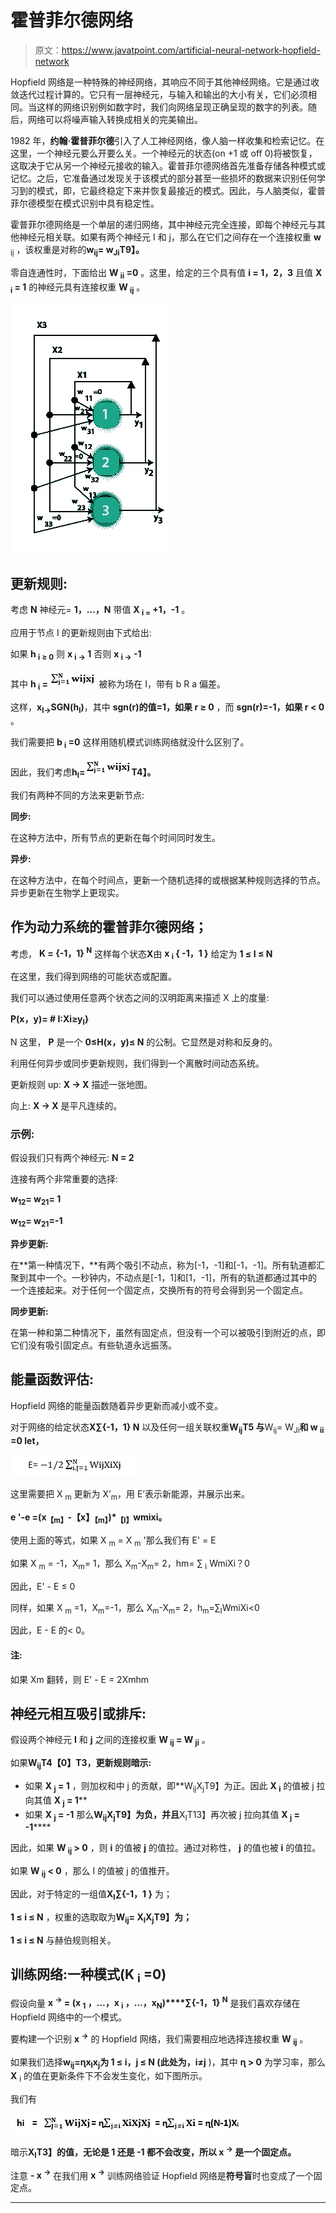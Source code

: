 # 霍普菲尔德网络

> 原文：<https://www.javatpoint.com/artificial-neural-network-hopfield-network>

Hopfield 网络是一种特殊的神经网络，其响应不同于其他神经网络。它是通过收敛迭代过程计算的。它只有一层神经元，与输入和输出的大小有关，它们必须相同。当这样的网络识别例如数字时，我们向网络呈现正确呈现的数字的列表。随后，网络可以将噪声输入转换成相关的完美输出。

1982 年，**约翰·霍普菲尔德**引入了人工神经网络，像人脑一样收集和检索记忆。在这里，一个神经元要么开要么关。一个神经元的状态(on +1 或 off 0)将被恢复，这取决于它从另一个神经元接收的输入。霍普菲尔德网络首先准备存储各种模式或记忆。之后，它准备通过发现关于该模式的部分甚至一些损坏的数据来识别任何学习到的模式，即，它最终稳定下来并恢复最接近的模式。因此，与人脑类似，霍普菲尔德模型在模式识别中具有稳定性。

霍普菲尔德网络是一个单层的递归网络，其中神经元完全连接，即每个神经元与其他神经元相关联。如果有两个神经元 I 和 j，那么在它们之间存在一个连接权重 **w** <sub>ij</sub> ，该权重是对称的**w<sub>ij</sub>= w<sub>Ji</sub>T9】。**

零自连通性时，下面给出 **W <sub>ii</sub> =0** 。这里，给定的三个具有值 **i = 1，2，3** 且值 **X <sub>i</sub> = 1** 的神经元具有连接权重 **W <sub>ij</sub>** 。

![Hopfield Network](img/9e33c7caba1d6d6b63680ed695da4d48.png)

## 更新规则:

考虑 **N** 神经元= **1，…，N** 带值 **X <sub>i =</sub> +1，-1** 。

应用于节点 I 的更新规则由下式给出:

如果 **h <sub>i</sub> <sub>≥ 0</sub>** 则 **x <sub>i</sub> <sub>→</sub> 1** 否则 **x <sub>i →</sub> -1**

其中 **h <sub>i</sub> = ![Hopfield Network](img/f47dd8d59b1f81a7e177531cf9affb2e.png)** 被称为场在 I，带有 b R a 偏差。

这样，**x<sub>I</sub><sub>→</sub>SGN(h<sub>I</sub>)**，其中 **sgn(r)的值=1，如果 r ≥ 0** ，而 **sgn(r)=-1，如果 r < 0** 。

我们需要把 **b <sub>i</sub> =0** 这样用随机模式训练网络就没什么区别了。

因此，我们考虑**h<sub>I</sub>=![Hopfield Network](img/f47dd8d59b1f81a7e177531cf9affb2e.png)T4】。**

我们有两种不同的方法来更新节点:

**同步:**

在这种方法中，所有节点的更新在每个时间同时发生。

**异步:**

在这种方法中，在每个时间点，更新一个随机选择的或根据某种规则选择的节点。异步更新在生物学上更现实。

## 作为动力系统的霍普菲尔德网络；

考虑， **K = {-1，1} <sup>N</sup>** 这样每个状态**X**由 **x <sub>i</sub> { -1，1 }** 给定为 **1 ≤ I ≤ N**

在这里，我们得到网络的可能状态或配置。

我们可以通过使用任意两个状态之间的汉明距离来描述 X 上的度量:

**P(x，y)= # I:Xi≥y<sub>I</sub>}**

N 这里， **P** 是一个 **0≤H(x，y)≤ N** 的公制。它显然是对称和反身的。

利用任何异步或同步更新规则，我们得到一个离散时间动态系统。

更新规则 up: **X → X** 描述一张地图。

向上: **X → X** 是平凡连续的。

### 示例:

假设我们只有两个神经元: **N = 2**

连接有两个非常重要的选择:

**w<sub>12</sub>= w<sub>21</sub>= 1**

**w<sub>12</sub>= w<sub>21</sub>=-1**

**异步更新:**

在**第一种情况下，**有两个吸引不动点，称为[-1，-1]和[-1，-1]。所有轨道都汇聚到其中一个。一秒钟内，不动点是[-1，1]和[1，-1]，所有的轨道都通过其中的一个连接起来。对于任何一个固定点，交换所有的符号会得到另一个固定点。

**同步更新:**

在第一种和第二种情况下，虽然有固定点，但没有一个可以被吸引到附近的点，即它们没有吸引固定点。有些轨道永远振荡。

## 能量函数评估:

Hopfield 网络的能量函数随着异步更新而减小或不变。

对于网络的给定状态**X∑{-1，1} N** 以及任何一组关联权重**W<sub>ij</sub>T5 与**W<sub>ij</sub>= W<sub>Ji</sub>**和 **w <sub>ii</sub> =0** let，**

![Hopfield Network](img/972167902c2dc413f3c961d50ff22bac.png)

这里需要把 X <sub>m</sub> 更新为 X’<sub>m</sub>，用 E’表示新能源，并展示出来。

**e '-e =(x<sub>【m】</sub>-【x】<sub>【m】</sub>)*<sub>【I】</sub>wmixi。**

使用上面的等式，如果 X <sub>m</sub> = X <sub>m</sub> '那么我们有 E' = E

如果 X <sub>m</sub> = -1，X<sub>m</sub>= 1，那么 X<sub>m</sub>-X<sub>m</sub>= 2，hm= ∑ <sub>i</sub> WmiXi？0

因此，E' - E ≤ 0

同样，如果 X <sub>m</sub> =1，X<sub>m</sub>=-1，那么 X<sub>m</sub>-X<sub>m</sub>= 2，h<sub>m</sub>=∑<sub>I</sub>WmiXi<0

因此，E - E 的< 0。

#### 注:
如果 Xm 翻转，则 E' - E = 2Xmhm

## 神经元相互吸引或排斥:

假设两个神经元 **I** 和 **j** 之间的连接权重 **W <sub>ij</sub> = W <sub>ji</sub>** 。

如果**W<sub>ij</sub>T4【0】T3，更新规则暗示:**

*   如果 **X <sub>j</sub> = 1** ，则加权和中 j 的贡献，即**W<sub>ij</sub>X<sub>j</sub>T9】为正。因此 **X <sub>i</sub>** 的值被 j 拉向其值 **X <sub>j</sub> = 1****
*   如果 **X <sub>j</sub> = -1** 那么**W<sub>ij</sub>X<sub>j</sub>T9】为负，并且**X<sub>I</sub>T13】再次被 j 拉向其值 **X <sub>j</sub> = -1******

因此，如果 **W <sub>ij</sub> > 0** ，则 **i** 的值被 **j** 的值拉。通过对称性， **j** 的值也被 **i** 的值拉。

如果 **W <sub>ij</sub> < 0** ，那么 I 的值被 j 的值推开。

因此，对于特定的一组值**X<sub>I</sub>∑{-1，1 }** 为；

**1 ≤ i ≤ N** ，权重的选取取为**W<sub>ij</sub>= X<sub>I</sub>X<sub>j</sub>T9】为；**

**1 ≤ i ≤ N** 与赫伯规则相关。

## 训练网络:一种模式(K <sub>i</sub> =0)

假设向量 **x <sup>→</sup> = (x <sub>1</sub> ，…，x <sub>i</sub> ，…，x<sub>N</sub>)****∑{-1，1} <sup>N</sup>** 是我们喜欢存储在 Hopfield 网络中的一个模式。

要构建一个识别 **x <sup>→</sup>** 的 Hopfield 网络，我们需要相应地选择连接权重 **W <sub>ij</sub>** 。

如果我们选择**w<sub>ij</sub>=ɳx<sub>I</sub>x<sub>j</sub>**为 **1 ≤ i，j ≤ N** (此处为**，i≠j** )，其中 **ɳ > 0** 为学习率，那么 **X** <sub>i</sub> 的值在更新条件下不会发生变化，如下图所示。

我们有

![Hopfield Network](img/9826ac17a0a7338a75972b1b144d8a0f.png)

暗示**X<sub>I</sub>T3】的值，无论是 **1** 还是 **-1** 都不会改变，所以 **x <sup>→</sup>** 是一个固定点。**

注意 **- x <sup>→</sup>** 在我们用 **x <sup>→</sup>** 训练网络验证 Hopfield 网络是**符号盲**时也变成了一个固定点。

* * *